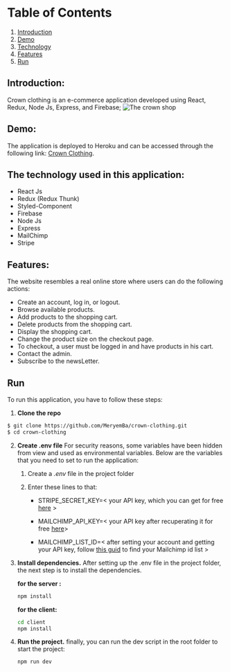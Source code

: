 # Table of Contents

1. [Introduction](#introduction)
2. [Demo](#demo)
3. [Technology](#the-technology-used-in-this-application)
4. [Features](#features)
5. [Run](#run)

## Introduction:

Crown clothing is an e-commerce application developed using React, Redux, Node Js, Express, and Firebase;
![The crown shop](https://cutt.ly/XkwQeS1)

## Demo:

The application is deployed to Heroku and can be accessed through the following link: [Crown Clothing](https://thecrownshop.herokuapp.com/).

## The technology used in this application:

- React Js
- Redux (Redux Thunk)
- Styled-Component
- Firebase
- Node Js
- Express
- MailChimp
- Stripe

## Features:

The website resembles a real online store where users can do the following actions:

- Create an account, log in, or logout.
- Browse available products.
- Add products to the shopping cart.
- Delete products from the shopping cart.
- Display the shopping cart.
- Change the product size on the checkout page.
- To checkout, a user must be logged in and have products in his cart.
- Contact the admin.
- Subscribe to the newsLetter.

## Run

To run this application, you have to follow these steps:

1.  **Clone the repo**

```bash
$ git clone https://github.com/MeryemBa/crown-clothing.git
$ cd crown-clothing
```

2.  **Create .env file**
    For security reasons, some variables have been hidden from view and used as environmental variables. Below are the variables that you need to set to run the application:

    1.  Create a _.env_ file in the project folder
    2.  Enter these lines to that:

        - STRIPE_SECRET_KEY=< your API key, which you can get for free [here](https://stripe.com/ "Stripe") >

        - MAILCHIMP_API_KEY=< your API key after recuperating it for free [here](https://mailchimp.com/ "MailChimp")>

        - MAILCHIMP_LIST_ID=< after setting your account and getting your API key, follow [this guid](https://mailchimp.com/help/find-audience-id/) to find your Mailchimp id list >

3.  **Install dependencies.**
    After setting up the .env file in the project folder, the next step is to install the dependencies.

    **for the server :**

    ```bash
    npm install 
    ```

    **for the client:**

    ```bash
    cd client 
    npm install
    ```

4.  **Run the project.**
    finally, you can run the dev script in the root folder to start the project:

    ```bash
    npm run dev
    ```
